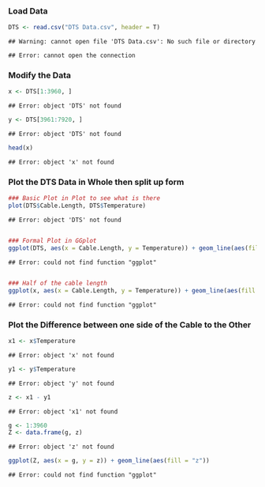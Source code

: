 ### Load Data

```r
DTS <- read.csv("DTS Data.csv", header = T)
```

```
## Warning: cannot open file 'DTS Data.csv': No such file or directory
```

```
## Error: cannot open the connection
```


### Modify the Data

```r
x <- DTS[1:3960, ]
```

```
## Error: object 'DTS' not found
```

```r
y <- DTS[3961:7920, ]
```

```
## Error: object 'DTS' not found
```

```r
head(x)
```

```
## Error: object 'x' not found
```


### Plot the DTS Data in Whole then split up form

```r
### Basic Plot in Plot to see what is there
plot(DTS$Cable.Length, DTS$Temperature)
```

```
## Error: object 'DTS' not found
```

```r

### Formal Plot in GGplot
ggplot(DTS, aes(x = Cable.Length, y = Temperature)) + geom_line(aes(fill = "Temperature"))
```

```
## Error: could not find function "ggplot"
```

```r

### Half of the cable length
ggplot(x, aes(x = Cable.Length, y = Temperature)) + geom_line(aes(fill = "Temperature"))
```

```
## Error: could not find function "ggplot"
```


### Plot the Difference between one side of the Cable to the Other

```r
x1 <- x$Temperature
```

```
## Error: object 'x' not found
```

```r
y1 <- y$Temperature
```

```
## Error: object 'y' not found
```

```r
z <- x1 - y1
```

```
## Error: object 'x1' not found
```

```r
g <- 1:3960
Z <- data.frame(g, z)
```

```
## Error: object 'z' not found
```

```r
ggplot(Z, aes(x = g, y = z)) + geom_line(aes(fill = "z"))
```

```
## Error: could not find function "ggplot"
```

